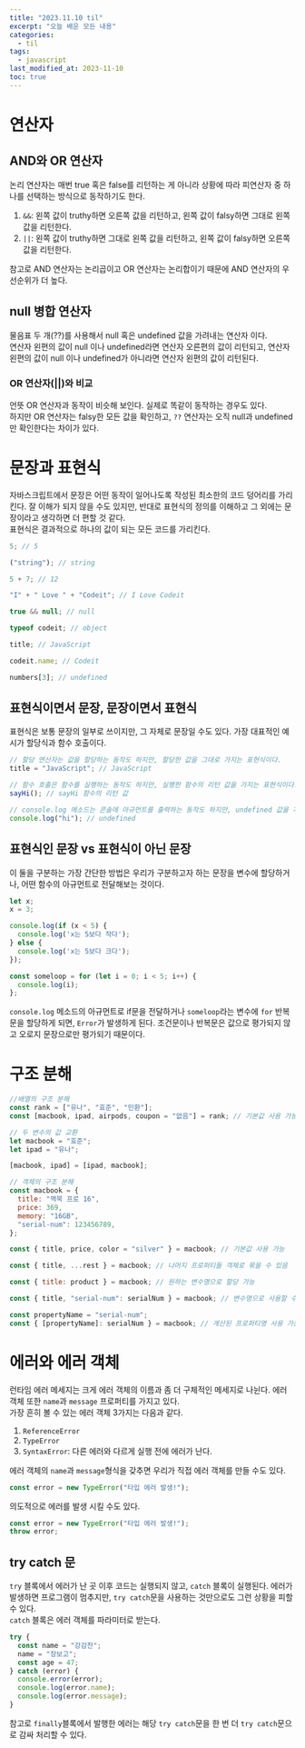 ```yaml
---
title: "2023.11.10 til"
excerpt: "오늘 배운 모든 내용"
categories:
  - til
tags:
  - javascript
last_modified_at: 2023-11-10
toc: true
---
```


# 연산자

## AND와 OR 연산자

논리 연산자는 매번 true 혹은 false를 리턴하는 게 아니라 상황에 따라 피연산자 중 하나를 선택하는 방식으로 동작하기도 한다.

1. `&&`: 왼쪽 값이 truthy하면 오른쪽 값을 리턴하고, 왼쪽 값이 falsy하면 그대로 왼쪽 값을 리턴한다.
2. `||`: 왼쪽 값이 truthy하면 그대로 왼쪽 값을 리턴하고, 왼쪽 값이 falsy하면 오른쪽 값을 리턴한다.

참고로 AND 연산자는 논리곱이고 OR 연산자는 논리합이기 때문에 AND 연산자의 우선순위가 더 높다.

## null 병합 연산자

물음표 두 개(??)를 사용해서 null 혹은 undefined 값을 가려내는 연산자 이다.  
연산자 왼편의 값이 null 이나 undefined라면 연산자 오른편의 값이 리턴되고, 연산자 왼편의 값이 null 이나 undefined가 아니라면 연산자 왼편의 값이 리턴된다.

### OR 연산자(||)와 비교

언뜻 OR 연산자과 동작이 비슷해 보인다. 실제로 똑같이 동작하는 경우도 있다.  
하지만 OR 연산자는 falsy한 모든 값을 확인하고, `??` 연산자는 오직 null과 undefined만 확인한다는 차이가 있다.

# 문장과 표현식

자바스크립트에서 문장은 어떤 동작이 일어나도록 작성된 최소한의 코드 덩어리를 가리킨다. 잘 이해가 되지 않을 수도 있지만, 반대로 표현식의 정의를 이해하고 그 외에는 문장이라고 생각하면 더 편할 것 같다.  
표현식은 결과적으로 하나의 값이 되는 모든 코드를 가리킨다.

```javascript
5; // 5

("string"); // string

5 + 7; // 12

"I" + " Love " + "Codeit"; // I Love Codeit

true && null; // null

typeof codeit; // object

title; // JavaScript

codeit.name; // Codeit

numbers[3]; // undefined
```

## 표현식이면서 문장, 문장이면서 표현식

표현식은 보통 문장의 일부로 쓰이지만, 그 자체로 문장일 수도 있다. 가장 대표적인 예시가 할당식과 함수 호출이다.

```javascript
// 할당 연산자는 값을 할당하는 동작도 하지만, 할당한 값을 그대로 가지는 표현식이다.
title = "JavaScript"; // JavaScript

// 함수 호출은 함수를 실행하는 동작도 하지만, 실행한 함수의 리턴 값을 가지는 표현식이다.
sayHi(); // sayHi 함수의 리턴 값

// console.log 메소드는 콘솔에 아규먼트를 출력하는 동작도 하지만, undefined 값을 가지는 표현식이다.
console.log("hi"); // undefined
```

## 표현식인 문장 vs 표현식이 아닌 문장

이 둘을 구분하는 가장 간단한 방법은 우리가 구분하고자 하는 문장을 변수에 할당하거나, 어떤 함수의 아규먼트로 전달해보는 것이다.

```javascript
let x;
x = 3;

console.log(if (x < 5) {
  console.log('x는 5보다 작다');
} else {
  console.log('x는 5보다 크다');
});

const someloop = for (let i = 0; i < 5; i++) {
  console.log(i);
};

```

`console.log` 메소드의 아규먼트로 if문을 전달하거나 `someloop`라는 변수에 `for` 반복문을 할당하게 되면, `Error`가 발생하게 된다.
조건문이나 반복문은 값으로 평가되지 않고 오로지 문장으로만 평가되기 때문이다.

# 구조 분해

```javascript
//배열의 구조 분해
const rank = ["유나", "효준", "민환"];
const [macbook, ipad, airpods, coupon = "없음"] = rank; // 기본값 사용 가능

// 두 변수의 값 교환
let macbook = "효준";
let ipad = "유나";

[macbook, ipad] = [ipad, macbook];

// 객체의 구조 분해
const macbook = {
  title: "맥북 프로 16",
  price: 369,
  memory: "16GB",
  "serial-num": 123456789,
};

const { title, price, color = "silver" } = macbook; // 기본값 사용 가능

const { title, ...rest } = macbook; // 나머지 프로퍼티들 객체로 묶을 수 있음

const { title: product } = macbook; // 원하는 변수명으로 할당 가능

const { title, "serial-num": serialNum } = macbook; // 변수명으로 사용할 수 없는 프로퍼티는 반드시 새로운 이름으로 선언해야 함

const propertyName = "serial-num";
const { [propertyName]: serialNum } = macbook; // 계산된 프로퍼티명 사용 가능
```

# 에러와 에러 객체

런타임 에러 메세지는 크게 에러 객체의 이름과 좀 더 구체적인 메세지로 나뉜다. 에러 객체 또한 `name`과 `message` 프로퍼티를 가지고 있다.  
가장 흔히 볼 수 있는 에러 객체 3가지는 다음과 같다.

1. `ReferenceError`
2. `TypeError`
3. `SyntaxError`: 다른 에러와 다르게 실행 전에 에러가 난다.

에러 객체의 `name`과 `message`형식을 갖추면 우리가 직접 에러 객체를 만들 수도 있다.

```javascript
const error = new TypeError("타입 에러 발생!");
```

의도적으로 에러를 발생 시킬 수도 있다.

```javascript
const error = new TypeError("타입 에러 발생!");
throw error;
```

## try catch 문

`try` 블록에서 에러가 난 곳 이후 코드는 실행되지 않고, `catch` 블록이 실행된다. 에러가 발생하면 프로그램이 멈추지만, `try catch`문을 사용하는 것만으로도 그런 상황을 피할 수 있다.  
`catch` 블록은 에러 객체를 파라미터로 받는다.

```javascript
try {
  const name = "강감찬";
  name = "장보고";
  const age = 47;
} catch (error) {
  console.error(error);
  console.log(error.name);
  console.log(error.message);
}
```

참고로 `finally`블록에서 발행한 에러는 해당 `try catch`문을 한 번 더 `try catch`문으로 감싸 처리할 수 있다.
